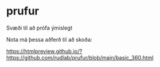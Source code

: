 # prufur
Svæði til að prófa ýmislegt

Nota má þessa aðferð til að skoða:

https://htmlpreview.github.io/?https://github.com/rudlab/prufur/blob/main/basic_360.html
